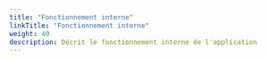 ```yaml
---
title: "Fonctionnement interne"
linkTitle: "Fonctionnement interne"
weight: 40
description: Décrit le fonctionnement interne de l'application
---
```


